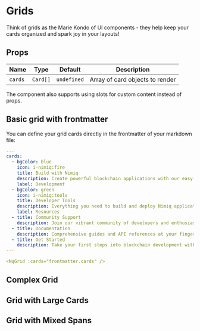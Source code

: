 # Grids

Think of grids as the Marie Kondo of UI components - they help keep your cards organized and spark joy in your layouts!

## Props

| Name    | Type     | Default     | Description                           |
| ------- | -------- | ----------- | ------------------------------------- |
| `cards` | `Card[]` | `undefined` | Array of card objects to render       |

The component also supports using slots for custom content instead of props.

## Basic grid with frontmatter

You can define your grid cards directly in the frontmatter of your markdown file:

```yaml
---
cards:
  - bgColor: blue
    icon: i-nimiq:fire
    title: Build with Nimiq
    description: Create powerful blockchain applications with our easy-to-use tools
    label: Development
  - bgColor: green
    icon: i-nimiq:tools
    title: Developer Tools
    description: Everything you need to build and deploy Nimiq applications
    label: Resources
  - title: Community Support
    description: Join our vibrant community of developers and enthusiasts
  - title: Documentation
    description: Comprehensive guides and API references at your fingertips
  - title: Get Started
    description: Take your first steps into blockchain development with Nimiq
---

<NqGrid :cards="frontmatter.cards" />
```

<ComponentPreview>

<NqGrid>

<NqCard
  title="The First Card"
  description="I'm just the first in a series of amazing cards."
/>

<NqCard
  title="The Second Card"
  description="Right in the middle, keeping things balanced."
/>

<NqCard
  title="The Third Card"
  description="Last but not least, completing the trilogy."
/>

</NqGrid>

</ComponentPreview>

## Complex Grid

<ComponentPreview>

<NqGrid>

<NqCard
  bg-color="blue"
  href="#"
  icon="i-nimiq:icons-lg-browsermesh"
  label="Build Something Cool"
  title="Your Journey Starts Here"
  description="Like building with LEGO, but for grown-ups who code!"
/>

<NqCard
  bg-color="green"
  href="#"
  icon="i-nimiq:icons-lg-cubes"
  label="Learn The Ropes"
  title="Beyond Hello World"
  description="Because understanding Nimiq is easier than explaining why you need another mechanical keyboard."
/>

<NqCard
  title="The Support Squad"
  description="We're like your coding best friends, minus the coffee borrowing."
/>

<NqCard
  title="The Innovation Corner"
  description="Where ideas come to party and bugs come to retire."
/>

<NqCard
  title="The Fun Zone"
  description="Because who said documentation had to be boring?"
/>

</NqGrid>

</ComponentPreview>

## Grid with Large Cards

<ComponentPreview>

<NqGrid>

<NqLargeCard
  icon="i-nimiq:tools"
  title="The Wise Elder"
  description="I'm the big card that's seen it all. Think of me as the senior developer of cards."
/>

<NqLargeCard
  icon="i-nimiq:tools"
  title="The Middle Manager"
  description="I keep things balanced, like a good project manager (but more reliable)."
/>

<NqLargeCard
  icon="i-nimiq:tools"
  title="The Team Player"
  description="I complete the trio with style. Three's company, four's a grid overflow!"
/>

</NqGrid>

</ComponentPreview>

## Grid with Mixed Spans

<ComponentPreview>

<NqGrid>

<NqCard
  span="full"
  bg-color="blue"
  icon="i-nimiq:icons-lg-browsermesh"
  title="Full Width Feature"
  description="I'm a special card that spans the entire width of the grid. Perfect for featured content or important announcements!"
/>

<NqCard
  span="half"
  bg-color="green"
  icon="i-nimiq:tools"
  title="Half Width Card"
  description="I take up half the grid width, making me stand out more than standard cards."
/>

<NqCard
  span="half"
  bg-color="orange"
  icon="i-nimiq:fire"
  title="Another Half"
  description="Together with my friend, we make a perfect pair across the row."
/>

<NqCard
  title="Regular Card"
  description="I'm a standard card, happy with my default width."
/>

<NqCard
  title="Another Regular"
  description="Me too! Default width is cozy."
/>

<NqCard
  title="Last But Not Least"
  description="Completing this mixed layout showcase."
/>

</NqGrid>

</ComponentPreview>
